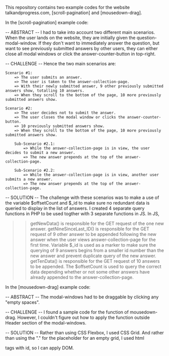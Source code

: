 This repository contains two example codes for the website talkandprogress.com, [scroll-pagination] and [mousedown-drag].

In the [scroll-pagination] example code:

-- ABSTRACT --
I had to take into account two different main scenarios. When the user lands on the website, they are initially given the question-modal-window. If they don't want to immediately answer the question, but want to see previously submitted answers by other users, they can either close all modal windows or click the answer-counter-button in top-right.

-- CHALLENGE --
Hence the two main scenarios are:

    Scenario #1:
        => The user submits an answer.
        => The user is taken to the answer-collection-page.
        => With their newly submitted answer, 9 other previously submitted answers show, totalling 10 answers.
        => When they scroll to the bottom of the page, 10 more previously submitted answers show.

    Scenario #2:
        => The user decides not to submit the answer.
        => The user closes the modal window or clicks the answer-counter-button.
        => 10 previously submitted answers show.
        => When they scroll to the bottom of the page, 10 more previously submitted answers show.

        Sub-Scenario #2.1:
            => While the answer-collection-page is in view, the user decides to submit a new answer.
            => The new answer prepends at the top of the answer-collection-page.

        Sub-Scenario #2.2:
            => While the answer-collection-page is in view, another user submits a new answer.
            => The new answer prepends at the top of the answer-collection-page.

-- SOLUTION --
The challenge with these scenarios was to make a use of the variable $offsetCount and $\_id to make sure no redundant data is queried to display in the list of answers.
I created 4 separate query functions in PHP to be used togther with 3 separate functions in JS.
In JS,

> > getNewData() is responsible for the GET request of the one new answer.
> > getNineSinceLast_ID() is responsible for the GET request of 9 other answer to be appended following the new answer when the user views answer-collection-page for the first time. Variable $\_id is used as a marker to make sure the querying of 9 answers begins from a smaller id number than the new answer and prevent duplicate query of the new answer.
> > getTenData() is responsible for the GET request of 10 answers to be appended. The $offsetCount is used to query the correct data depending whether or not some other answers have already appended to the answer-collection-page.

In the [mousedown-drag] example code:

-- ABSTRACT --
The modal-windows had to be draggable by clicking any "empty spaces".

-- CHALLENGE --
I found a sample code for the function of mousedown-drag. However, I couldn't figure out how to apply the function outside Header section of the modal-windows.

-- SOLUTION --
Rather than using CSS Flexbox, I used CSS Grid.
And rather than using the "." for the placeholder for an empty grid, I used html <div> tags with id, so I can apply DOM.
